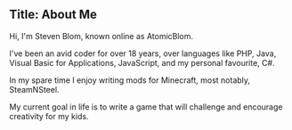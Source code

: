 Title: About Me
---
Hi, I'm Steven Blom, known online as AtomicBlom.

I've been an avid coder for over 18 years, over languages like PHP, Java, Visual Basic for Applications, JavaScript, and my personal favourite, C#.

In my spare time I enjoy writing mods for Minecraft, most notably, SteamNSteel.

My current goal in life is to write a game that will challenge and encourage creativity for my kids.
